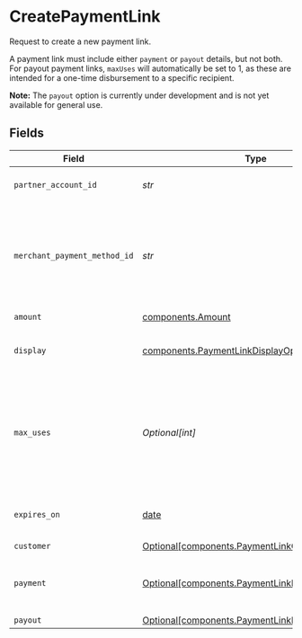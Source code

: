 # CreatePaymentLink

Request to create a new payment link.

A payment link must include either `payment` or `payout` details, but not both. For payout payment links,
`maxUses` will automatically be set to 1, as these are intended for a one-time disbursement
to a specific recipient.

**Note:** The `payout` option is currently under development and is not yet available for general use.


## Fields

| Field                                                                                                             | Type                                                                                                              | Required                                                                                                          | Description                                                                                                       |
| ----------------------------------------------------------------------------------------------------------------- | ----------------------------------------------------------------------------------------------------------------- | ----------------------------------------------------------------------------------------------------------------- | ----------------------------------------------------------------------------------------------------------------- |
| `partner_account_id`                                                                                              | *str*                                                                                                             | :heavy_check_mark:                                                                                                | The partner's Moov account ID.                                                                                    |
| `merchant_payment_method_id`                                                                                      | *str*                                                                                                             | :heavy_check_mark:                                                                                                | The merchant's preferred payment method ID. Must be a wallet payment method.                                      |
| `amount`                                                                                                          | [components.Amount](../../models/components/amount.md)                                                            | :heavy_check_mark:                                                                                                | N/A                                                                                                               |
| `display`                                                                                                         | [components.PaymentLinkDisplayOptions](../../models/components/paymentlinkdisplayoptions.md)                      | :heavy_check_mark:                                                                                                | Customizable display options for a payment link.                                                                  |
| `max_uses`                                                                                                        | *Optional[int]*                                                                                                   | :heavy_minus_sign:                                                                                                | An optional limit on the number of times this payment link can be used. <br/><br/>**For payouts, `maxUses` is always 1.** |
| `expires_on`                                                                                                      | [date](https://docs.python.org/3/library/datetime.html#date-objects)                                              | :heavy_minus_sign:                                                                                                | An optional expiration date for this payment link.                                                                |
| `customer`                                                                                                        | [Optional[components.PaymentLinkCustomerOptions]](../../models/components/paymentlinkcustomeroptions.md)          | :heavy_minus_sign:                                                                                                | N/A                                                                                                               |
| `payment`                                                                                                         | [Optional[components.PaymentLinkPaymentDetails]](../../models/components/paymentlinkpaymentdetails.md)            | :heavy_minus_sign:                                                                                                | Options for payment links used to collect payment.                                                                |
| `payout`                                                                                                          | [Optional[components.PaymentLinkPayoutDetails]](../../models/components/paymentlinkpayoutdetails.md)              | :heavy_minus_sign:                                                                                                | N/A                                                                                                               |